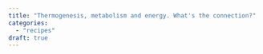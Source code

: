 ```yaml
---
title: "Thermogenesis, metabolism and energy. What's the connection?"
categories: 
  - "recipes"
draft: true
---
```



